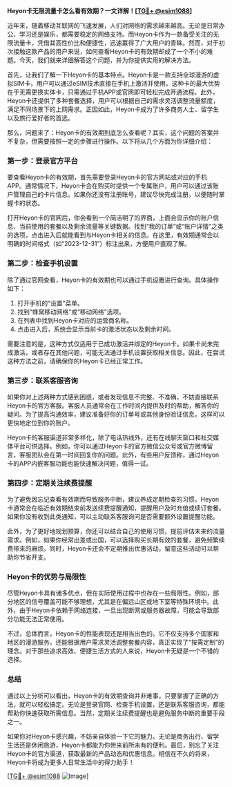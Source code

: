 **Heyon卡无限流量卡怎么看有效期？一文详解！[[TG💪+ @esim1088](https://t.me/s/esim1088)]**

近年来，随着移动互联网的飞速发展，人们对网络的需求越来越高。无论是日常办公、学习还是娱乐，都需要稳定的网络支持。而Heyon卡作为一款备受关注的无限流量卡，凭借其高性价比和便捷性，迅速赢得了广大用户的青睐。然而，对于初次接触这款产品的用户来说，如何查看Heyon卡的有效期却成了一个不小的难题。今天，我们就来详细解答这个问题，并为你提供实用的解决方法。

首先，让我们了解一下Heyon卡的基本特点。Heyon卡是一款支持全球漫游的虚拟SIM卡，用户可以通过eSIM技术直接在手机上激活并使用。这种卡的最大优势在于无需更换实体卡，只需通过手机APP或官网即可轻松完成开通流程。此外，Heyon卡还提供了多种套餐选择，用户可以根据自己的需求灵活调整流量额度，满足不同场景下的上网需求。正因如此，Heyon卡成为了许多商务人士、留学生以及旅行爱好者的首选。

那么，问题来了：Heyon卡的有效期到底怎么查看呢？其实，这个问题的答案并不复杂，但需要按照一定的步骤进行操作。以下将从几个方面为你详细介绍：

### **第一步：登录官方平台**
要查看Heyon卡的有效期，首先需要登录Heyon卡的官方网站或对应的手机APP。通常情况下，Heyon卡会在购买时提供一个专属账户，用户可以通过该账户管理自己的卡片信息。如果你还没有注册账号，建议尽快完成注册，以便随时掌握卡的状态。

打开Heyon卡的官网后，你会看到一个简洁明了的界面，上面会显示你的账户信息、当前使用的套餐以及剩余流量等关键数据。找到“我的订单”或“账户详情”之类的选项，点击进入后就能看到与Heyon卡相关的信息。在这里，有效期通常会以明确的时间格式（如“2023-12-31”）标注出来，方便用户直观了解。

### **第二步：检查手机设置**
除了通过官网查看，Heyon卡的有效期也可以通过手机设置进行查询。具体操作如下：
1. 打开手机的“设置”菜单。
2. 找到“蜂窝移动网络”或“移动网络”选项。
3. 在列表中找到Heyon卡对应的运营商名称。
4. 点击进入后，系统会显示当前卡的激活状态以及剩余时间。

需要注意的是，这种方式仅适用于已成功激活并绑定的Heyon卡。如果卡尚未完成激活，或者存在其他问题，可能无法通过手机设置获取相关信息。因此，在尝试这种方法之前，请确保你的Heyon卡已经正常工作。

### **第三步：联系客服咨询**
如果你对上述两种方式感到困惑，或者发现信息不完整、不准确，不妨直接联系Heyon卡的官方客服。客服人员通常会在工作时间内提供及时的帮助，解答你的疑问。为了提高沟通效率，建议准备好你的订单号或其他身份验证信息，这样可以更快地定位到你的账户。

Heyon卡的客服渠道非常多样化，除了电话热线外，还有在线聊天窗口和社交媒体平台可供选择。例如，你可以通过Heyon卡的官方微信公众号或官方微博留言，客服团队会在第一时间回复你的问题。此外，有些用户反馈称，通过Heyon卡的APP内嵌客服功能也能快速解决问题，值得一试。

### **第四步：定期关注续费提醒**
为了避免因忘记查看有效期而导致服务中断，建议养成定期检查的习惯。Heyon卡通常会在临近有效期结束前发送续费提醒通知，提醒用户及时充值或续订套餐。如果你没有收到此类通知，可以主动联系客服询问是否需要额外设置提醒功能。

此外，为了更好地规划预算，你还可以结合自己的使用习惯，提前评估未来的流量需求。例如，如果你经常出差或出国，可以选择购买长期有效的套餐，避免频繁续费带来的麻烦。同时，Heyon卡还会不定期推出优惠活动，留意这些活动可以帮助你节省开支。

### **Heyon卡的优势与局限性**
尽管Heyon卡具有诸多优点，但在实际使用过程中也存在一些局限性。例如，部分地区的信号覆盖可能不够理想，尤其是在偏远山区或地下室等特殊环境中。此外，由于Heyon卡依赖于网络连接，一旦出现断网或服务器故障，可能会导致部分功能无法正常使用。

不过，总体而言，Heyon卡的性能表现还是相当出色的。它不仅支持多个国家和地区的漫游服务，还能根据用户需求灵活调整套餐内容，真正实现了“按需定制”的理念。对于那些追求高效、便捷生活方式的人来说，Heyon卡无疑是一个不错的选择。

### **总结**
通过以上分析可以看出，Heyon卡的有效期查询并非难事，只要掌握了正确的方法，就可以轻松搞定。无论是登录官网、检查手机设置，还是联系客服咨询，都能帮助你快速获取所需信息。当然，定期关注续费提醒也是避免服务中断的重要手段之一。

如果你对Heyon卡感兴趣，不妨亲自体验一下它的魅力。无论是商务出行、留学生活还是休闲旅游，Heyon卡都能为你带来前所未有的便利。最后，别忘了关注Heyon卡的官方渠道，获取最新的产品动态和优惠信息。相信在不久的将来，Heyon卡将成为更多人日常生活中的得力助手！

[[TG💪+ @esim1088](https://t.me/s/esim1088) ![Image](https://i.postimg.cc/4NQfJmqS/Snipaste-2025-05-13-00-14-12.png)]